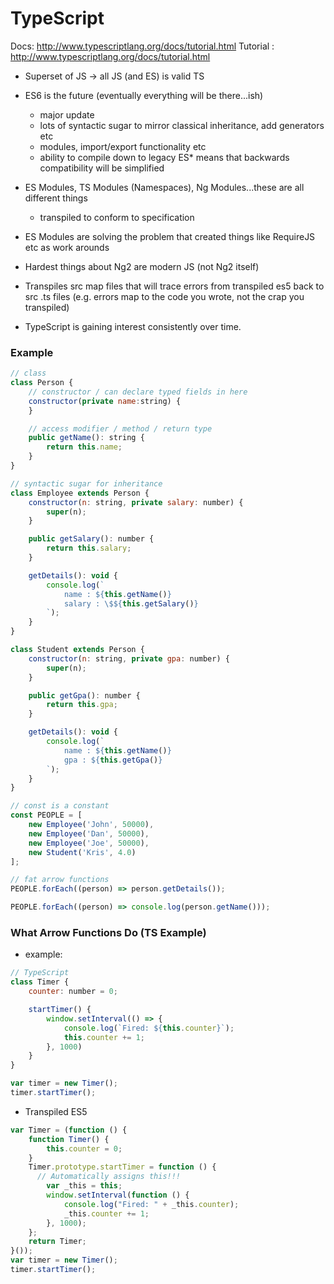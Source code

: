 # TypeScript

Docs: http://www.typescriptlang.org/docs/tutorial.html
Tutorial : http://www.typescriptlang.org/docs/tutorial.html

* Superset of JS -> all JS (and ES) is valid TS

* ES6 is the future (eventually everything will be there...ish)
  * major update
  * lots of syntactic sugar to mirror classical inheritance, add generators etc
  * modules, import/export functionality etc
  * ability to compile down to legacy ES* means that backwards compatibility will be simplified

* ES Modules, TS Modules (Namespaces), Ng Modules...these are all different things
  * transpiled to conform to specification

* ES Modules are solving the problem that created things like RequireJS etc as work arounds

* Hardest things about Ng2 are modern JS (not Ng2 itself)

* Transpiles src map files that will trace errors from transpiled es5 back to src .ts files (e.g. errors map to the code you wrote, not the crap you transpiled)

* TypeScript is gaining interest consistently over time.


### Example
```js
// class
class Person {
    // constructor / can declare typed fields in here
    constructor(private name:string) {
    }

    // access modifier / method / return type
    public getName(): string {
        return this.name;
    }
}

// syntactic sugar for inheritance
class Employee extends Person {
    constructor(n: string, private salary: number) {
        super(n);
    }

    public getSalary(): number {
        return this.salary;
    }

    getDetails(): void {
        console.log(`
            name : ${this.getName()}
            salary : \$${this.getSalary()}
        `);
    }
}

class Student extends Person {
    constructor(n: string, private gpa: number) {
        super(n);
    }

    public getGpa(): number {
        return this.gpa;
    }

    getDetails(): void {
        console.log(`
            name : ${this.getName()}
            gpa : ${this.getGpa()}
        `);
    }
}

// const is a constant
const PEOPLE = [
    new Employee('John', 50000),
    new Employee('Dan', 50000),
    new Employee('Joe', 50000),
    new Student('Kris', 4.0)
];

// fat arrow functions
PEOPLE.forEach((person) => person.getDetails());

PEOPLE.forEach((person) => console.log(person.getName()));
```

### What Arrow Functions Do (TS Example)
* example:

```js
// TypeScript
class Timer {
    counter: number = 0;

    startTimer() {
        window.setInterval(() => {
            console.log(`Fired: ${this.counter}`);
            this.counter += 1;
        }, 1000)
    }
}

var timer = new Timer();
timer.startTimer();
```

* Transpiled ES5

```js
var Timer = (function () {
    function Timer() {
        this.counter = 0;
    }
    Timer.prototype.startTimer = function () {
      // Automatically assigns this!!!
        var _this = this;
        window.setInterval(function () {
            console.log("Fired: " + _this.counter);
            _this.counter += 1;
        }, 1000);
    };
    return Timer;
}());
var timer = new Timer();
timer.startTimer();

```
